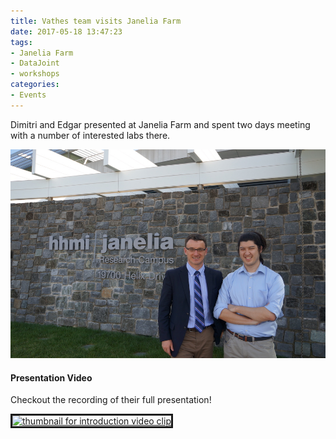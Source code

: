 ```yaml
---
title: Vathes team visits Janelia Farm
date: 2017-05-18 13:47:23
tags:
- Janelia Farm
- DataJoint
- workshops
categories: 
- Events
---
```

Dimitri and Edgar presented at Janelia Farm and spent two days meeting with a number of interested labs there.

![](./static/posts/Vathes-team-visits-Janelia-Farm/atJaneliaFarm.jpg "Dimitri and Edgar at Janelia Farm")

#### Presentation Video
Checkout the recording of their full presentation!
<!-- youtube uXQ8pa2AM1s -->
<a href="http://www.youtube.com/watch?feature=player_embedded&v=uXQ8pa2AM1s" target="_blank">
<img src="http://img.youtube.com/vi/uXQ8pa2AM1s/0.jpg" 
alt="thumbnail for introduction video clip" width="240" height="180" border="3" /></a>